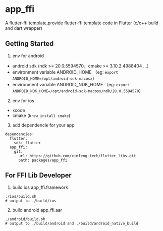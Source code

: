 # app_ffi

A flutter-ffi template,provide flutter-ffi template code in Flutter (c/c++ build and dart wrapper)

## Getting Started

1. env for android

- android sdk (ndk >= 20.0.5594570、cmake >= 3.10.2.4988404 ...)
- environment variable ANDROID_HOME （eg: `export ANDROID_HOME=/opt/android-sdk-macosx`）
- environment variable ANDROID_NDK_HOME （eg: `export ANDROID_NDK_HOME=/opt/android-sdk-macosx/ndk/20.0.5594570`）

2. env for ios

- xcode
- cmake (`brew install cmake`)

3. add dependencie for your app
```
dependencies:
  flutter:
    sdk: flutter
  app_ffi:
    git:
      url: https://github.com/xinfeng-tech/flutter_libs.git
      path: packages/app_ffi  
```

## For FFI Lib Developer

1. build ios app_ffi.framework

```
./ios/build.sh
# output to ./build/ios
```

2. build android app_ffi.aar

```
./android/build.sh
# output to ./build/android and ./build/android_native_build
```
